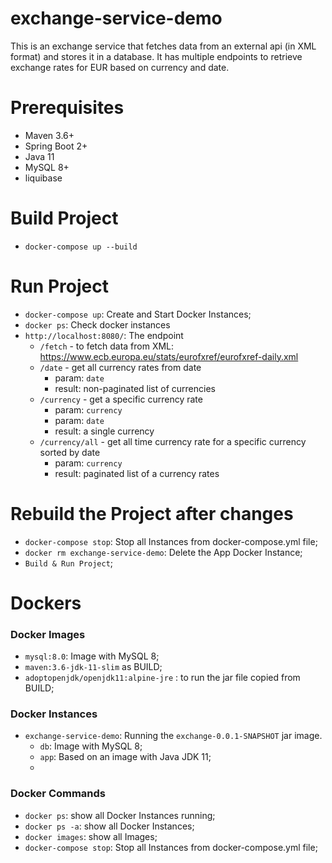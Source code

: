 # exchange-service-demo

This is an exchange service that fetches data from an external api (in XML format) and stores it in a database. It has multiple endpoints to retrieve exchange rates for EUR based on currency and date.

# Prerequisites
- Maven 3.6+
- Spring Boot 2+
- Java 11
- MySQL 8+
- liquibase

# Build Project

- `docker-compose up --build`

# Run Project

- `docker-compose up`: Create and Start Docker Instances;
- `docker ps`: Check docker instances
- `http://localhost:8080/`: The endpoint
  - `/fetch` - to fetch data from XML: https://www.ecb.europa.eu/stats/eurofxref/eurofxref-daily.xml
  - `/date` - get all currency rates from date
      - param: `date`
      - result: non-paginated list of currencies
  - `/currency` - get a specific currency rate
      - param: `currency`
      - param: `date`
      - result: a single currency
  - `/currency/all` - get all time currency rate for a specific currency sorted by date
      - param: `currency`
      - result: paginated list of a currency rates
      

# Rebuild the Project after changes
- `docker-compose stop`: Stop all Instances from docker-compose.yml file;
- `docker rm exchange-service-demo`: Delete the App Docker Instance;
- `Build & Run Project`;

# Dockers

### Docker Images
- `mysql:8.0`: Image with MySQL 8;
- `maven:3.6-jdk-11-slim` as BUILD;
- `adoptopenjdk/openjdk11:alpine-jre` : to run the jar file copied from BUILD;

### Docker Instances
- `exchange-service-demo`: Running the `exchange-0.0.1-SNAPSHOT` jar image.
    - `db`: Image with MySQL 8;
    - `app`: Based on an image with Java JDK 11;
    - 
### Docker Commands
- `docker ps`: show all Docker Instances running;
- `docker ps -a`: show all Docker Instances;
- `docker images`: show all Images;
- `docker-compose stop`: Stop all Instances from docker-compose.yml file;

